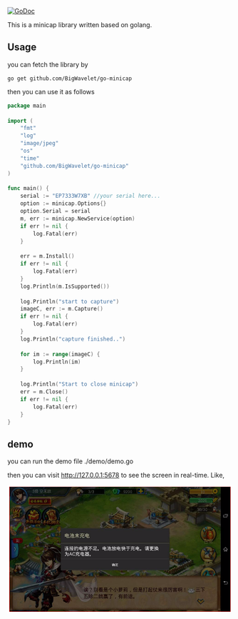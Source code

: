 
[![GoDoc](https://godoc.org/github.com/BigWavelet/go-minicap?status.svg)](https://godoc.org/github.com/BigWavelet/go-minicap)

This is a minicap library written based on golang.



## Usage

you can fetch the library by
```shell
go get github.com/BigWavelet/go-minicap
```
then you can use it as follows

```go
package main

import (
	"fmt"
    "log"
	"image/jpeg"
	"os"
	"time"
    "github.com/BigWavelet/go-minicap"
)

func main() {
	serial := "EP7333W7XB" //your serial here...
	option := minicap.Options{}
	option.Serial = serial
	m, err := minicap.NewService(option)
	if err != nil {
		log.Fatal(err)
	}

	err = m.Install()
	if err != nil {
		log.Fatal(err)
	}
	log.Println(m.IsSupported())

	log.Println("start to capture")
	imageC, err := m.Capture()
	if err != nil {
		log.Fatal(err)
	}
	log.Println("capture finished..")

	for im := range(imageC) {
		log.Println(im)
	}

	log.Println("Start to close minicap")
	err = m.Close()
	if err != nil {
		log.Fatal(err)
	}
}
```

## demo

you can run the demo file ./demo/demo.go

then you can visit http://127.0.0.1:5678 to see the screen in real-time. Like,

![](demo/demo.png)